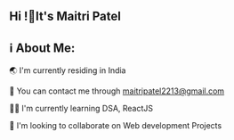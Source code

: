 Hi !👋It's Maitri Patel
----------------------------------------------------------------------------------------------------------------------------------------------------------------------
ℹ️ About Me:
-----------------------------------------------------------------------------------------------------------------------------------------------------------------------
🌏 I'm currently residing in India

📧 You can contact me through maitripatel2213@gmail.com

👩‍💻 I'm currently learning DSA, ReactJS

🤝 I'm looking to collaborate on Web development Projects
